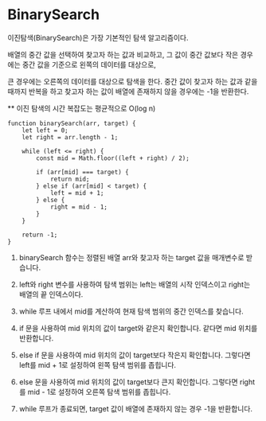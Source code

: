 # BinarySearch

이진탐색(BinarySearch)은 가장 기본적인 탐색 알고리즘이다.

배열의 중간 값을 선택하여 찾고자 하는 값과 비교하고, 그 값이 중간 값보다 작은 경우에는 중간 값을 기준으로 왼쪽의 데이터를 대상으로,

큰 경우에는 오른쪽의 데이터를 대상으로 탐색을 한다. 중간 값이 찾고자 하는 값과 같을 때까지 반복을 하고 찾고자 하는 값이 배열에 존재하지 않을 경우에는 -1을 반환한다.

\*\* 이진 탐색의 시간 복잡도는 평균적으로 O(log n)

```
function binarySearch(arr, target) {
    let left = 0;
    let right = arr.length - 1;

    while (left <= right) {
        const mid = Math.floor((left + right) / 2);

        if (arr[mid] === target) {
            return mid;
        } else if (arr[mid] < target) {
            left = mid + 1;
        } else {
            right = mid - 1;
        }
    }

    return -1;
}

```

1. binarySearch 함수는 정렬된 배열 arr와 찾고자 하는 target 값을 매개변수로 받습니다.

2. left와 right 변수를 사용하여 탐색 범위는 left는 배열의 시작 인덱스이고 right는 배열의 끝 인덱스이다.

3. while 루프 내에서 mid를 계산하여 현재 탐색 범위의 중간 인덱스를 찾습니다.

4. if 문을 사용하여 mid 위치의 값이 target와 같은지 확인합니다. 같다면 mid 위치를 반환합니다.

5. else if 문을 사용하여 mid 위치의 값이 target보다 작은지 확인합니다. 그렇다면 left를 mid + 1로 설정하여 왼쪽 탐색 범위를 좁힙니다.

6. else 문을 사용하여 mid 위치의 값이 target보다 큰지 확인합니다. 그렇다면 right를 mid - 1로 설정하여 오른쪽 탐색 범위를 좁힙니다.

7. while 루프가 종료되면, target 값이 배열에 존재하지 않는 경우 -1을 반환합니다.
